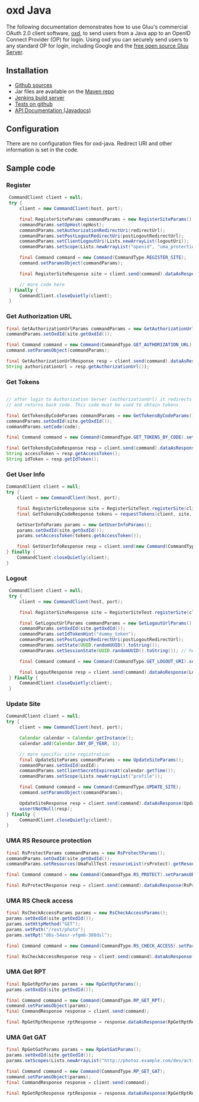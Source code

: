 # oxd Java

The following documentation demonstrates how to use Gluu's commercial OAuth 2.0 client software, [oxd](http://oxd.gluu.org), to send users from a Java app to an OpenID Connect Provider (OP) for login. Using oxd you can securely send users to any standard OP for login, including Google and the [free open source Gluu Server](http://gluu.org/gluu-server).

## Installation

* [Github sources](https://github.com/GluuFederation/oxd-java)
* Jar files are available on the [Maven repo](http://ox.gluu.org/maven/org/xdi/oxd-java/)
* [Jenkins build server](https://ox.gluu.org/jenkins/job/oxd-java/ws/target/)
* [Tests on github](https://github.com/GluuFederation/oxd-java/blob/master/src/test/java/org/xdi/oxd/client)
* [API Documentation (Javadocs)](https://ox.gluu.org/maven/org/xdi/oxd/2.4.4/)

## Configuration

There are no configuration files for oxd-java. Redirect URI and
other information is set in the code.

## Sample code

### Register 
```java
 CommandClient client = null;
 try {
     client = new CommandClient(host, port);

     final RegisterSiteParams commandParams = new RegisterSiteParams();
     commandParams.setOpHost(opHost);
     commandParams.setAuthorizationRedirectUri(redirectUrl);
     commandParams.setPostLogoutRedirectUri(postLogoutRedirectUrl);
     commandParams.setClientLogoutUri(Lists.newArrayList(logoutUri));
     commandParams.setScope(Lists.newArrayList("openid", "uma_protection", "uma_authorization"));

     final Command command = new Command(CommandType.REGISTER_SITE);
     command.setParamsObject(commandParams);

     final RegisterSiteResponse site = client.send(command).dataAsResponse(RegisterSiteResponse.class);

     // more code here
 } finally {
     CommandClient.closeQuietly(client);
 }
```

### Get Authorization URL
```java
final GetAuthorizationUrlParams commandParams = new GetAuthorizationUrlParams();
commandParams.setOxdId(site.getOxdId());

final Command command = new Command(CommandType.GET_AUTHORIZATION_URL);
command.setParamsObject(commandParams);

final GetAuthorizationUrlResponse resp = client.send(command).dataAsResponse(GetAuthorizationUrlResponse.class);
String authorizationUrl = resp.getAuthorizationUrl());
```

### Get Tokens 
```java

// after login to Authorization Server (authorizationUrl) it redirects back to redirect_uri (registered by register_site command)
// and returns back code. This code must be used to obtain tokens

final GetTokensByCodeParams commandParams = new GetTokensByCodeParams();
commandParams.setOxdId(site.getOxdId());
commandParams.setCode(code);

final Command command = new Command(CommandType.GET_TOKENS_BY_CODE).setParamsObject(commandParams);

final GetTokensByCodeResponse resp = client.send(command).dataAsResponse(GetTokensByCodeResponse.class);
String accessToken = resp.getAccessToken();
String idToken = resp.getIdToken();

```

### Get User Info

```java
CommandClient client = null;
try {
    client = new CommandClient(host, port);

    final RegisterSiteResponse site = RegisterSiteTest.registerSite(client, opHost, redirectUrl);
    final GetTokensByCodeResponse tokens = requestTokens(client, site, userId, userSecret);

    GetUserInfoParams params = new GetUserInfoParams();
    params.setOxdId(site.getOxdId());
    params.setAccessToken(tokens.getAccessToken());

    final GetUserInfoResponse resp = client.send(new Command(CommandType.GET_USER_INFO).setParamsObject(params)).dataAsResponse(GetUserInfoResponse.class);
} finally {
    CommandClient.closeQuietly(client);
}

```

### Logout

```java
 CommandClient client = null;
 try {
     client = new CommandClient(host, port);

     final RegisterSiteResponse site = RegisterSiteTest.registerSite(client, opHost, redirectUrl, postLogoutRedirectUrl, "");

     final GetLogoutUrlParams commandParams = new GetLogoutUrlParams();
     commandParams.setOxdId(site.getOxdId());
     commandParams.setIdTokenHint("dummy_token");
     commandParams.setPostLogoutRedirectUri(postLogoutRedirectUrl);
     commandParams.setState(UUID.randomUUID().toString());
     commandParams.setSessionState(UUID.randomUUID().toString()); // here must be real session instead of dummy UUID

     final Command command = new Command(CommandType.GET_LOGOUT_URI).setParamsObject(commandParams);

     final LogoutResponse resp = client.send(command).dataAsResponse(LogoutResponse.class);
 } finally {
     CommandClient.closeQuietly(client);
 }

```


### Update Site

```java
CommandClient client = null;
try {
     client = new CommandClient(host, port);

     Calendar calendar = Calendar.getInstance();
     calendar.add(Calendar.DAY_OF_YEAR, 1);

     // more specific site registration
     final UpdateSiteParams commandParams = new UpdateSiteParams();
     commandParams.setOxdId(oxdId);
     commandParams.setClientSecretExpiresAt(calendar.getTime());
     commandParams.setScope(Lists.newArrayList("profile"));

     final Command command = new Command(CommandType.UPDATE_SITE);
     command.setParamsObject(commandParams);

     UpdateSiteResponse resp = client.send(command).dataAsResponse(UpdateSiteResponse.class);
     assertNotNull(resp);
} finally {
     CommandClient.closeQuietly(client);
}
```

### UMA RS Resource protection

```java
final RsProtectParams commandParams = new RsProtectParams();
commandParams.setOxdId(site.getOxdId());
commandParams.setResources(UmaFullTest.resourceList(rsProtect).getResources());

final Command command = new Command(CommandType.RS_PROTECT).setParamsObject(commandParams);

final RsProtectResponse resp = client.send(command).dataAsResponse(RsProtectResponse.class);
```

### UMA RS Check access

```java
final RsCheckAccessParams params = new RsCheckAccessParams();
params.setOxdId(site.getOxdId());
params.setHttpMethod("GET");
params.setPath("/rest/photo");
params.setRpt("d6s-54asr-vfgm6-388dsl");

final Command command = new Command(CommandType.RS_CHECK_ACCESS).setParamsObject(commandParams);

final RsCheckAccessResponse resp = client.send(command).dataAsResponse(RsCheckAccessResponse.class);
```

### UMA Get RPT

```java
final RpGetRptParams params = new RpGetRptParams();
params.setOxdId(site.getOxdId());

final Command command = new Command(CommandType.RP_GET_RPT);
command.setParamsObject(params);
final CommandResponse response = client.send(command);

final RpGetRptResponse rptResponse = response.dataAsResponse(RpGetRptResponse.class);
```

### UMA Get GAT

```java
final RpGetGatParams params = new RpGetGatParams();
params.setOxdId(site.getOxdId());
params.setScopes(Lists.newArrayList("http://photoz.example.com/dev/actions/all"));

final Command command = new Command(CommandType.RP_GET_GAT);
command.setParamsObject(params);
final CommandResponse response = client.send(command);

final RpGetRptResponse rptResponse = response.dataAsResponse(RpGetRptResponse.class);
```
